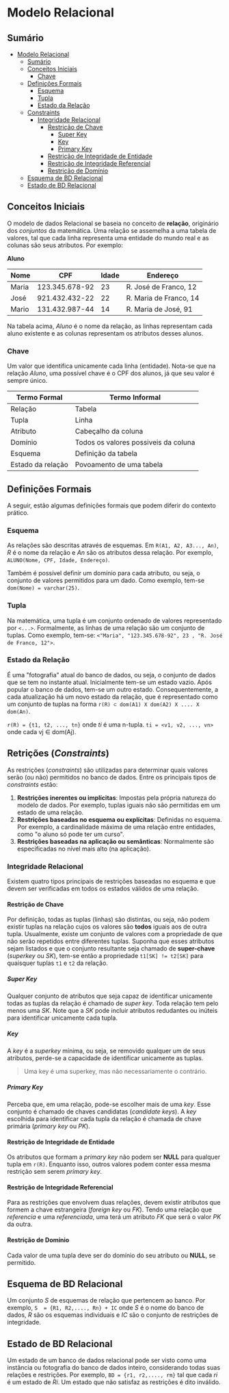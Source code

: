 # Modelo Relacional

## Sumário

- [Modelo Relacional](#modelo-relacional)
  - [Sumário](#sum%C3%A1rio)
  - [Conceitos Iniciais](#conceitos-iniciais)
    - [Chave](#chave)
  - [Definições Formais](#defini%C3%A7%C3%B5es-formais)
    - [Esquema](#esquema)
    - [Tupla](#tupla)
    - [Estado da Relação](#estado-da-rela%C3%A7%C3%A3o)
  - [Constraints](#constraints)
    - [Integridade Relacional](#integridade-relacional)
      - [Restrição de Chave](#restri%C3%A7%C3%A3o-de-chave)
        - [Super Key](#super-key)
        - [Key](#key)
        - [Primary Key](#primary-key)
      - [Restrição de Integridade de Entidade](#restri%C3%A7%C3%A3o-de-integridade-de-entidade)
      - [Restrição de Integridade Referencial](#restri%C3%A7%C3%A3o-de-integridade-referencial)
      - [Restrição de Domínio](#restri%C3%A7%C3%A3o-de-dom%C3%ADnio)
  - [Esquema de BD Relacional](#esquema-de-bd-relacional)
  - [Estado de BD Relacional](#estado-de-bd-relacional)
  

## Conceitos Iniciais

O modelo de dados Relacional se baseia no conceito de **relação**, originário dos *conjuntos* da matemática. Uma relação se assemelha a uma tabela de valores, tal que cada linha representa uma entidade do mundo real e as colunas são seus atributos. Por exemplo:

**Aluno**

**Nome** | **CPF** | **Idade** | **Endereço** |
--- | --- | --- | --- |
Maria | 123.345.678-92 | 23 | R. José de Franco, 12 |
José | 921.432.432-22 | 22 | R. Maria de Franco, 14 |
Mario | 131.432.987-44 | 14 | R. Maria de José, 91 |

Na tabela acima, *Aluno* é o nome da relação, as linhas representam cada aluno existente e as colunas representam os atributos desses alunos.

### Chave

Um valor que identifica unicamente cada linha (entidade). Nota-se que na relação *Aluno*, uma possível chave é o CPF dos alunos, já que seu valor é sempre único.

**Termo Formal** | **Termo Informal** |
--- | --- |
Relação | Tabela |
Tupla | Linha |
Atributo | Cabeçalho da coluna |
Domínio | Todos os valores possiveis da coluna |
Esquema | Definição da tabela |
Estado da relação | Povoamento de uma tabela |

## Definições Formais

A seguir, estão algumas definições formais que podem diferir do contexto prático.

### Esquema

As relações são descritas através de esquemas. Em `R(A1, A2, A3..., An)`, *R* é o nome da relação e *An* são os atributos dessa relação. Por exemplo, `ALUNO(Nome, CPF, Idade, Endereço)`.

Também é possível definir um domínio para cada atributo, ou seja, o conjunto de valores permitidos para um dado. Como exemplo, tem-se `dom(Nome) = varchar(25)`.

### Tupla

Na matemática, uma tupla é um conjunto ordenado de valores representado por `<...>`. Formalmente, as linhas de uma relação são um conjunto de tuplas. Como exemplo, tem-se: `<"Maria", "123.345.678-92", 23 , "R. José de Franco, 12">`.

### Estado da Relação

É uma "fotografia" atual do banco de dados, ou seja, o conjunto de dados que se tem no instante atual. Inicialmente tem-se um estado vazio. Após popular o banco de dados, tem-se um outro estado. Consequentemente, a cada atualização há um novo estado da relação, que é representado como um conjunto de tuplas na forma `r(R) ⊂ dom(A1) X dom(A2) X .... X dom(An)`.

`r(R) = {t1, t2, ..., tn}` onde *ti* é uma n-tupla.
`ti = <v1, v2, ..., vn>` onde cada vj ∈ dom(Aj).

## Retrições (*Constraints*)

As restrições (*constraints*) são utilizadas para determinar quais valores serão (ou não) permitidos no banco de dados. Entre os principais tipos de *constraints* estão:

1. **Restrições inerentes ou implícitas**: Impostas pela própria natureza do modelo de dados. Por exemplo, tuplas iguais não são permitidas em um estado de uma relação.
2. **Restrições baseadas no esquema ou explícitas**: Definidas no esquema. Por exemplo, a cardinalidade máxima de uma relação entre entidades, como "o aluno só pode ter um curso".
3. **Restrições baseadas na aplicação ou semânticas**: Normalmente são especificadas no nível mais alto (na aplicação).

### Integridade Relacional

Existem quatro tipos principais de restrições baseadas no esquema e que devem ser verificadas em todos os estados válidos de uma relação.

#### Restrição de Chave

Por definição, todas as tuplas (linhas) são distintas, ou seja, não podem existir tuplas na relação cujos os valores são **todos** iguais aos de outra tupla. Usualmente, existe um conjunto de valores com a propriedade de que não serão repetidos entre diferentes tuplas. Suponha que esses atributos sejam listados e que o conjunto resultante seja chamado de **super-chave** (*superkey* ou *SK*), tem-se então a propriedade `t1[SK] != t2[SK]` para quaisquer tuplas `t1` e `t2` da relação.

##### *Super Key*

Qualquer conjunto de atributos que seja capaz de identificar unicamente todas as tuplas da relação é chamado de *super key*. Toda relação tem pelo menos uma *SK*. Note que a *SK* pode incluir atributos redudantes ou inúteis para identificar unicamente cada tupla.

##### Key

A *key* é a *superkey* mínima, ou seja, se removido qualquer um de seus atributos, perde-se a capacidade de identificar unicamente as tuplas.

> Uma key é uma superkey, mas não necessariamente o contrário.

##### Primary Key

Perceba que, em uma relação, pode-se escolher mais de uma *key*. Esse conjunto é chamado de chaves candidatas (*candidate keys*). A *key* escolhida para identificar cada tupla da relação é chamada de chave primária (*primary key* ou *PK*).

#### Restrição de Integridade de Entidade

Os atributos que formam a *primary key* não podem ser **NULL** para qualquer tupla em `r(R)`. Enquanto isso, outros valores podem conter essa mesma restrição sem serem *primary key*.

#### Restrição de Integridade Referencial

Para as restrições que envolvem duas relações, devem existir atributos que formem a chave estrangeira (*foreign key* ou *FK*). Tendo uma relação que *referencia* e uma *referenciada*, uma terá um atributo *FK* que será o valor *PK* da outra. 

#### Restrição de Domínio

Cada valor de uma tupla deve ser do domínio do seu atributo ou **NULL**, se permitido.

## Esquema de BD Relacional

Um conjunto *S* de esquemas de relação que pertencem ao banco. Por exemplo, `S  = {R1, R2,...., Rn} + IC` onde *S* é o nome do banco de dados, *R* são os esquemas individuais e *IC* são o conjunto de restrições de integridade.

## Estado de BD Relacional

Um estado de um banco de dados relacional pode ser visto como uma instância ou fotografia do banco de dados inteiro, considerando todas suas relações e restrições. Por exemplo, `BD = {r1, r2,...., rm}` tal que cada *ri* é um estado de *Ri*. Um estado que não satisfaz as restrições é dito inválido.

